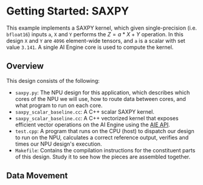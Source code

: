 # Getting Started: SAXPY

This example implements a SAXPY kernel, which given single-precision (i.e. `bfloat16`) inputs `a`, `X` and `Y` performs the $Z = a*X + Y$ operation. In this design `X` and `Y` are `4096` element-wide tensors, and `a` is a scalar with set value `3.141`. A single AI Engine core is used to compute the kernel.

## Overview

This design consists of the following:

* `saxpy.py`: The NPU design for this application,
  which describes which cores of the NPU we will use, how to route data between
  cores, and what program to run on each core.
* `saxpy_scalar_baseline.cc`: A C++ scalar SAXPY kernel.
* `saxpy_scalar_baseline.cc`: A C++ vectorized kernel that exposes efficient 
  vector operations on the AI Engine using the 
  [AIE API](https://xilinx.github.io/aie_api/index.html).
* `test.cpp`: A program that runs on the CPU (host) to dispatch our design to 
  run on the NPU, calculates a correct reference output, verifies and times
  our NPU design's execution.
* `Makefile`: Contains the compilation instructions for the constituent
  parts of this design. Study it to see how the pieces are assembled together.

## Data Movement


